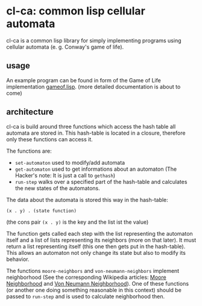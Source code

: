 # cl-ca: common lisp cellular automata
cl-ca is a common lisp library for simply implementing programs using cellular
automata (e. g. Conway's game of life).

## usage
An example program can be found in form of the Game of Life implementation [gameof.lisp](./gameof.lisp).
(more detailed documentation is about to come)

## architecture
cl-ca is build around three functions which access the hash table all automata are stored in. This hash-table is located in a closure, therefore only these
functions can access it.

The functions are:

* `set-automaton` used to modify/add automata
* `get-automaton` used to get informations about an automaton
	(The Hacker's note: It is just a call to `gethash`)
* `run-step` walks over a specified part of the hash-table and calculates the new states of the automatons.

The data about the automata is stored this way in the hash-table:

	(x . y) . (state function)

(the cons pair `(x . y)` is the key and the list ist the value)

The function gets called each step with the list representing the automaton
itself and a list of lists representing its neighbors (more on that later).
It must return a list representing itself (this one then gets put in the hash-table). This allows an automaton not only change its state but also to modify its behavior.

The functions `moore-neighbors` and `von-neumann-neighbors` implement neighborhood (See the corresponding Wikipedia articles: [Moore Neighborhood](https://en.wikipedia.org/wiki/Moore_neighborhood) and [Von Neumann Neighborhood](https://en.wikipedia.org/wiki/Von_Neumann_neighborhood)). One of these functions (or another one doing something reasonable in this context) should be passed to `run-step` and is used to calculate neighborhood then.
